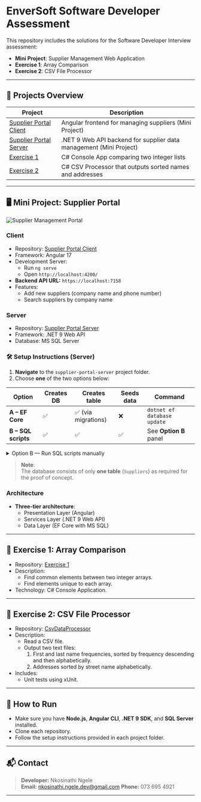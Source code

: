 # EnverSoft Software Developer Assessment

This repository includes the solutions for the Software Developer Interview assessment:

- **Mini Project**: Supplier Management Web Application
- **Exercise 1**: Array Comparison
- **Exercise 2**: CSV File Processor

---

## 📂 Projects Overview

| Project        | Description |
|----------------|-------------|
| [Supplier Portal Client](https://github.com/Nkosinathi-dev1/supplier-portal-client) | Angular frontend for managing suppliers (Mini Project) |
| [Supplier Portal Server](https://github.com/Nkosinathi-dev1/supplier-portal-server) | .NET 9 Web API backend for supplier data management (Mini Project) |
| [Exercise 1](https://github.com/Nkosinathi-dev1/exercise1) | C# Console App comparing two integer lists |
| [Exercise 2](https://github.com/Nkosinathi-dev1/CsvDataProcessor) | C# CSV Processor that outputs sorted names and addresses |

---

## 🖥️ Mini Project: Supplier Portal

![Supplier Management Portal](https://github.com/user-attachments/assets/f657eab5-2560-4d99-8eea-d2391a0a0739)



### Client

- Repository: [Supplier Portal Client](https://github.com/Nkosinathi-dev1/supplier-portal-client)
- Framework: Angular 17
- Development Server:
  - Run `ng serve`
  - Open `http://localhost:4200/`
- **Backend API URL:** `https://localhost:7158`
- Features:
  - Add new suppliers (company name and phone number)
  - Search suppliers by company name

### Server

- Repository: [Supplier Portal Server](https://github.com/Nkosinathi-dev1/supplier-portal-server)
- Framework: .NET 9 Web API
- Database: MS SQL Server

### 🛠️ Setup Instructions (Server)

1. **Navigate** to the `supplier-portal-server` project folder.  
2. Choose **one** of the two options below:

| Option | Creates DB | Creates table | Seeds data | Command |
|--------|------------|---------------|------------|---------|
| **A – EF Core** | ✅ | ✅ (via migrations) | ❌ | `dotnet ef database update` |
| **B – SQL scripts** | ✅ | ✅ | ✅ | See **Option B** panel |

<details>
<summary>Option B — Run SQL scripts manually</summary>
📄 Script files

| What it does | File |
|--------------|------|
| Create DB only | [`create_supplier_db.sql`](supplier-portal-server/scripts/create_supplier_db.sql) |
| Seed data only | [`seed_suppliers.sql`](supplier-portal-server/scripts/seed_suppliers.sql) |
| Create **and** seed (one-shot) | [`create_supplier_db_and_seed_suppliers.sql`](supplier-portal-server/scripts/create_supplier_db_and_seed_suppliers.sql) |

### ▶️ Quick usage

**All-in-one**

```sql
:r supplier-portal-server/scripts/create_supplier_db_and_seed_suppliers.sql
```
</details>  

> **Note**:  
> The database consists of only **one table** (`Suppliers`) as required for the proof of concept.

### Architecture

- **Three-tier architecture**: 
  - Presentation Layer (Angular)
  - Services Layer (.NET 9 Web API)
  - Data Layer (EF Core with MS SQL)

---

## 🧩 Exercise 1: Array Comparison

- Repository: [Exercise 1](https://github.com/Nkosinathi-dev1/exercise1)
- Description:
  - Find common elements between two integer arrays.
  - Find elements unique to each array.
- Technology: C# Console Application.

---

## 📄 Exercise 2: CSV File Processor

- Repository: [CsvDataProcessor](https://github.com/Nkosinathi-dev1/CsvDataProcessor)
- Description:
  - Read a CSV file.
  - Output two text files:
    1. First and last name frequencies, sorted by frequency descending and then alphabetically.
    2. Addresses sorted by street name alphabetically.
- Includes:
  - Unit tests using xUnit.

---

## 🚀 How to Run

- Make sure you have **Node.js**, **Angular CLI**, **.NET 9 SDK**, and **SQL Server** installed.
- Clone each repository.
- Follow the setup instructions provided in each project folder.

---

## 📬 Contact

> **Developer:** Nkosinathi Ngele  
> **Email:** nkosinathi.ngele.dev@gmail.com
> **Phone:** 073 695 4921
---
